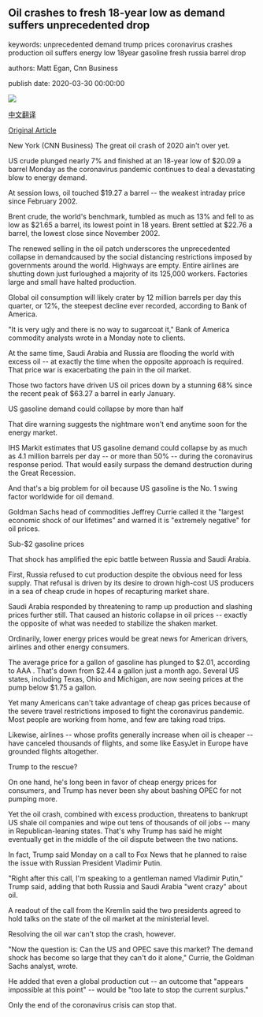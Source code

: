 ## Oil crashes to fresh 18-year low as demand suffers unprecedented drop

keywords: unprecedented demand trump prices coronavirus crashes production oil suffers energy low 18year gasoline fresh russia barrel drop

authors: Matt Egan, Cnn Business

publish date: 2020-03-30 00:00:00

![](https://cdn.cnn.com/cnnnext/dam/assets/200330084522-oil-jack-usa-0310-super-tease.jpg)

[中文翻译](Oil%20crashes%20to%20fresh%2018-year%20low%20as%20demand%20suffers%20unprecedented%20drop_zh.md)

[Original Article](https://edition.cnn.com/2020/03/30/business/oil-crash-gas-prices/index.html)

New York (CNN Business) The great oil crash of 2020 ain't over yet.

US crude plunged nearly 7% and finished at an 18-year low of $20.09 a barrel Monday as the coronavirus pandemic continues to deal a devastating blow to energy demand.

At session lows, oil touched $19.27 a barrel -- the weakest intraday price since February 2002.

Brent crude, the world's benchmark, tumbled as much as 13% and fell to as low as $21.65 a barrel, its lowest point in 18 years. Brent settled at $22.76 a barrel, the lowest close since November 2002.

The renewed selling in the oil patch underscores the unprecedented collapse in demandcaused by the social distancing restrictions imposed by governments around the world. Highways are empty. Entire airlines are shutting down just furloughed a majority of its 125,000 workers. Factories large and small have halted production.

Global oil consumption will likely crater by 12 million barrels per day this quarter, or 12%, the steepest decline ever recorded, according to Bank of America.

"It is very ugly and there is no way to sugarcoat it," Bank of America commodity analysts wrote in a Monday note to clients.

At the same time, Saudi Arabia and Russia are flooding the world with excess oil -- at exactly the time when the opposite approach is required. That price war is exacerbating the pain in the oil market.

Those two factors have driven US oil prices down by a stunning 68% since the recent peak of $63.27 a barrel in early January.

US gasoline demand could collapse by more than half

That dire warning suggests the nightmare won't end anytime soon for the energy market.

IHS Markit estimates that US gasoline demand could collapse by as much as 4.1 million barrels per day -- or more than 50% -- during the coronavirus response period. That would easily surpass the demand destruction during the Great Recession.

And that's a big problem for oil because US gasoline is the No. 1 swing factor worldwide for oil demand.

Goldman Sachs head of commodities Jeffrey Currie called it the "largest economic shock of our lifetimes" and warned it is "extremely negative" for oil prices.

Sub-$2 gasoline prices

That shock has amplified the epic battle between Russia and Saudi Arabia.

First, Russia refused to cut production despite the obvious need for less supply. That refusal is driven by its desire to drown high-cost US producers in a sea of cheap crude in hopes of recapturing market share.

Saudi Arabia responded by threatening to ramp up production and slashing prices further still. That caused an historic collapse in oil prices -- exactly the opposite of what was needed to stabilize the shaken market.

Ordinarily, lower energy prices would be great news for American drivers, airlines and other energy consumers.

The average price for a gallon of gasoline has plunged to $2.01, according to AAA . That's down from $2.44 a gallon just a month ago. Several US states, including Texas, Ohio and Michigan, are now seeing prices at the pump below $1.75 a gallon.

Yet many Americans can't take advantage of cheap gas prices because of the severe travel restrictions imposed to fight the coronavirus pandemic. Most people are working from home, and few are taking road trips.

Likewise, airlines -- whose profits generally increase when oil is cheaper -- have canceled thousands of flights, and some like EasyJet in Europe have grounded flights altogether.

Trump to the rescue?

On one hand, he's long been in favor of cheap energy prices for consumers, and Trump has never been shy about bashing OPEC for not pumping more.

Yet the oil crash, combined with excess production, threatens to bankrupt US shale oil companies and wipe out tens of thousands of oil jobs -- many in Republican-leaning states. That's why Trump has said he might eventually get in the middle of the oil dispute between the two nations.

In fact, Trump said Monday on a call to Fox News that he planned to raise the issue with Russian President Vladimir Putin.

"Right after this call, I'm speaking to a gentleman named Vladimir Putin," Trump said, adding that both Russia and Saudi Arabia "went crazy" about oil.

A readout of the call from the Kremlin said the two presidents agreed to hold talks on the state of the oil market at the ministerial level.

Resolving the oil war can't stop the crash, however.

"Now the question is: Can the US and OPEC save this market? The demand shock has become so large that they can't do it alone," Currie, the Goldman Sachs analyst, wrote.

He added that even a global production cut -- an outcome that "appears impossible at this point" -- would be "too late to stop the current surplus."

Only the end of the coronavirus crisis can stop that.